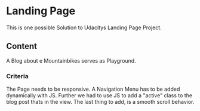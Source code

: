 # Landing Page
This is one possible Solution to Udacitys Landing Page Project.

## Content
A Blog about e Mountainbikes serves as Playground.

### Criteria
The Page needs to be responsive.
A Navigation Menu has to be added dynamically with JS.
Further we had to use JS to add a "active" class to the blog post thats in the view.
The last thing to add, is a smooth scroll behavior.